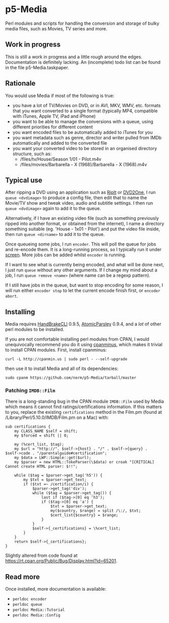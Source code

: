 p5-Media
========
Perl modules and scripts for handling the conversion and storage of bulky
media files, such as Movies, TV series and more.


Work in progress
----------------
This is still a work in progress and a little rough around the edges.
Documentation is definitely lacking. An (incomplete) todo list can be found 
in the file p5-Media.taskpaper.


Rationale
---------
You would use Media if most of the following is true:

*   you have a lot of TV/Movies on DVD, or in AVI, MKV, WMV, etc. formats
    that you want converted to a single format (typically MP4, compatible
    with iTunes, Apple TV, iPad and iPhone)
*   you want to be able to manage the conversions with a queue, using
    different priorities for different content
*   you want encoded files to be automatically added to iTunes for you
*   you want metadata such as genre, director and writer pulled from
    IMDb automatically and added to the converted file
*   you want your converted video to be stored in an organised directory
    structure, such as:
    -   /files/tv/House/Season 1/01 - Pilot.m4v
    -   /files/movies/Barbarella - X (1968)/Barbarella - X (1968).m4v


Typical use
-----------
After ripping a DVD using an application such as [RipIt][ripit] or
[DVD2One][dvd2one], I run `queue <dvdimage>` to produce a config file, then
edit that to name the Movie/TV show and tweak video, audio and subtitle
settings. I then run `queue <dvdimage>` again to add it to the queue.

Alternatively, if I have an existing video file (such as something previously
ripped into another format, or obtained from the internet), I name a directory
something suitable (eg. 'House - 1x01 - Pilot') and put the video file inside,
then run `queue <dirname>` to add it to the queue.

Once queueing some jobs, I run `encoder`. This will poll the queue for jobs
and re-encode them. It is a long-running process, so I typically run it under
[screen][screen]. More jobs can be added whilst `encoder` is running.

If I want to see what is currently being encoded, and what will be done next,
I just run `queue` without any other arguments. If I change my mind about a
job, I run `queue remove <name>` (where name can be a regexp pattern).

If I still have jobs in the queue, but want to stop encoding for some reason,
I will run either `encoder stop` to let the current encode finish first, or
`encoder abort`.

[ripit]:http://thelittleappfactory.com/ripit/
[dvd2one]:http://dvd2one.com/
[screen]:http://www.gnu.org/software/screen/


Installing
----------
Media requires [HandBrakeCLI][handbrake] 0.9.5,
[AtomicParsley][atomicparsley] 0.9.4,
and a _lot_ of other perl modules to be installed.

If you are not comfortable installing perl modules from CPAN, I would 
unequivocally recommend you do it using [cpanminus][cpanm], which makes
it trivial to install CPAN modules. First, install cpanminus:

    curl -L http://cpanmin.us | sudo perl - --self-upgrade

then use it to install Media and all of its dependencies:

    sudo cpanm https://github.com/norm/p5-Media/tarball/master


### Patching `IMDB::Film`

There is a long-standing bug in the CPAN module `IMDB::Film` used by Media
which means it cannot find ratings/certifications information. If this 
matters to you, replace the existing `certifications` method in the Film.pm
(found at /Library/Perl/5.10.0/IMDB/Film.pm on a Mac) with:

    sub certifications {
    	my CLASS_NAME $self = shift;
    	my $forced = shift || 0;
    	
    	my (%cert_list, $tag);
    	my $url = "http://". $self->{host} . "/" . $self->{query} .  $self->code . "/parentalguide#certification";
    	my $data = LWP::Simple::get($url);
    	my $parser = new HTML::TokeParser(\$data) or croak "[CRITICAL] Cannot create HTML parser: $!!";
    
    	while ($tag = $parser->get_tag('h5')) {
    		my $txt = $parser->get_text;
    		if ($txt =~ /certification/i) {
    			$parser->get_tag('div');
    			while ($tag = $parser->get_tag()) {
    				last if ($tag->[0] eq 'h3');
    				if ($tag->[0] eq 'a') {
    					$txt = $parser->get_text;
    					my($country, $range) = split /\:/, $txt;
    					$cert_list{$country} = $range;
    				}
    			}
    			$self->{_certifications} = \%cert_list;
    		}
    	}
    	return $self->{_certifications};
    }

Slightly altered from code found at
<https://rt.cpan.org/Public/Bug/Display.html?id=65201>.

[handbrake]:http://handbrake.fr/
[atomicparsley]:https://bitbucket.org/wez/atomicparsley/overview/
[cpanm]:https://github.com/miyagawa/cpanminus/


Read more
---------
Once installed, more documentation is available:

* `perldoc encoder`
* `perldoc queue`
* `perldoc Media::Tutorial`
* `perldoc Media::Config`
